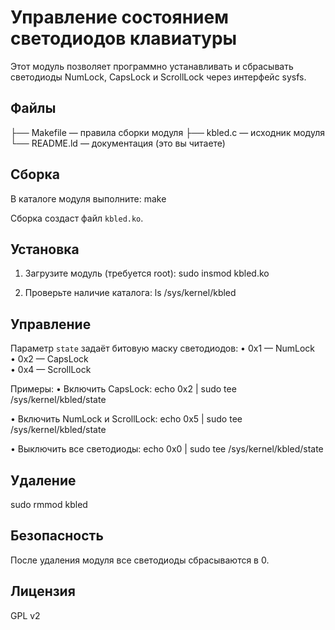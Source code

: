 Управление состоянием светодиодов клавиатуры
===========================================

Этот модуль позволяет программно устанавливать и сбрасывать
светодиоды NumLock, CapsLock и ScrollLock через интерфейс sysfs.

Файлы
----
  ├── Makefile      — правила сборки модуля
  ├── kbled.c       — исходник модуля
  └── README.ld     — документация (это вы читаете)

Сборка
----
В каталоге модуля выполните:
  make

Сборка создаст файл `kbled.ko`.

Установка
----
1. Загрузите модуль (требуется root):
     sudo insmod kbled.ko

2. Проверьте наличие каталога:
     ls /sys/kernel/kbled

Управление
----
Параметр `state` задаёт битовую маску светодиодов:
  • 0x1 — NumLock  
  • 0x2 — CapsLock  
  • 0x4 — ScrollLock  

Примеры:
  • Включить CapsLock:
      echo 0x2 | sudo tee /sys/kernel/kbled/state

  • Включить NumLock и ScrollLock:
      echo 0x5 | sudo tee /sys/kernel/kbled/state

  • Выключить все светодиоды:
      echo 0x0 | sudo tee /sys/kernel/kbled/state

Удаление
----
  sudo rmmod kbled

Безопасность
----
После удаления модуля все светодиоды сбрасываются в 0.

Лицензия
----
GPL v2
